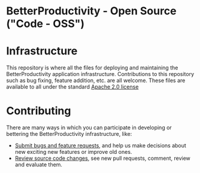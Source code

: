 # BetterProductivity - Open Source ("Code - OSS")

# Infrastructure

This repository is where all the files for deploying and maintaining the BetterProductivity application infrastructure. 
Contributions to this repository such as bug fixing, feature addition, etc. are all welcome. These files are available 
to all under the standard [Apache 2.0 license](./LICENSE.txt)

# Contributing

There are many ways in which you can participate in developing or bettering the BetterProductivity infrastructure, like:

- [Submit bugs and feature requests](https://github.com/ErdiSyla/BetterProductivity_Infrastructure/issues), and help us make decisions about new exciting 
new features or improve old ones.<br>
- [Review source code changes](https://github.com/ErdiSyla/BetterProductivity_Infrastructure/pulls), see new pull requests, comment, review and evaluate them.
